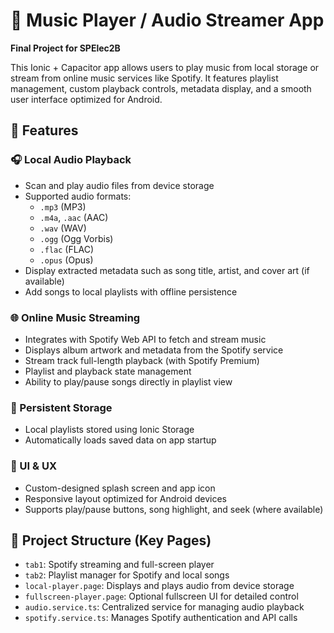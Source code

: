 # 🎵 Music Player / Audio Streamer App

**Final Project for SPElec2B**

This Ionic + Capacitor app allows users to play music from local storage or stream from online music services like Spotify. It features playlist management, custom playback controls, metadata display, and a smooth user interface optimized for Android.

## 📱 Features

### 🎧 Local Audio Playback
- Scan and play audio files from device storage
- Supported audio formats:
  - `.mp3` (MP3)
  - `.m4a`, `.aac` (AAC)
  - `.wav` (WAV)
  - `.ogg` (Ogg Vorbis)
  - `.flac` (FLAC)
  - `.opus` (Opus)
- Display extracted metadata such as song title, artist, and cover art (if available)
- Add songs to local playlists with offline persistence


### 🌐 Online Music Streaming
- Integrates with Spotify Web API to fetch and stream music
- Displays album artwork and metadata from the Spotify service
- Stream track full-length playback (with Spotify Premium)
- Playlist and playback state management
- Ability to play/pause songs directly in playlist view


### 💾 Persistent Storage
- Local playlists stored using Ionic Storage
- Automatically loads saved data on app startup


### 🎨 UI & UX
- Custom-designed splash screen and app icon
- Responsive layout optimized for Android devices
- Supports play/pause buttons, song highlight, and seek (where available)


## 📂 Project Structure (Key Pages)

- `tab1`: Spotify streaming and full-screen player
- `tab2`: Playlist manager for Spotify and local songs
- `local-player.page`: Displays and plays audio from device storage
- `fullscreen-player.page`: Optional fullscreen UI for detailed control
- `audio.service.ts`: Centralized service for managing audio playback
- `spotify.service.ts`: Manages Spotify authentication and API calls
